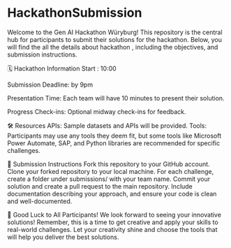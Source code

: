 # HackathonSubmission
Welcome to the Gen AI Hackathon Würyburg! This repository is the central hub for participants to submit their solutions for the hackathon. Below, you will find the all the details about hackathon , including the objectives,  and submission instructions.

🗓 Hackathon Information
Start : 10:00

Submission Deadline: by 9pm

Presentation Time: Each team will have 10 minutes to present their solution.

Progress Check-ins: Optional midway check-ins for feedback.

🛠 Resources 
APIs: Sample datasets and APIs will be provided.
Tools: Participants may use any tools they deem fit, but some tools like Microsoft Power Automate, SAP, and Python libraries are recommended for specific challenges.

📝 Submission Instructions
Fork this repository to your GitHub account.
Clone your forked repository to your local machine.
For each challenge, create a folder under submissions/ with your team name.
Commit your solution and create a pull request to the main repository.
Include documentation describing your approach, and ensure your code is clean and well-documented.

🎉 Good Luck to All Participants!
We look forward to seeing your innovative solutions! Remember, this is a time to get creative and apply your skills to real-world challenges. Let your creativity shine and choose the tools that will help you deliver the best solutions.
